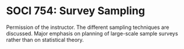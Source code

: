 # SOCI 754: Survey Sampling

Permission of the instructor. The different sampling techniques are discussed. Major emphasis on planning of large-scale sample surveys rather than on statistical theory.